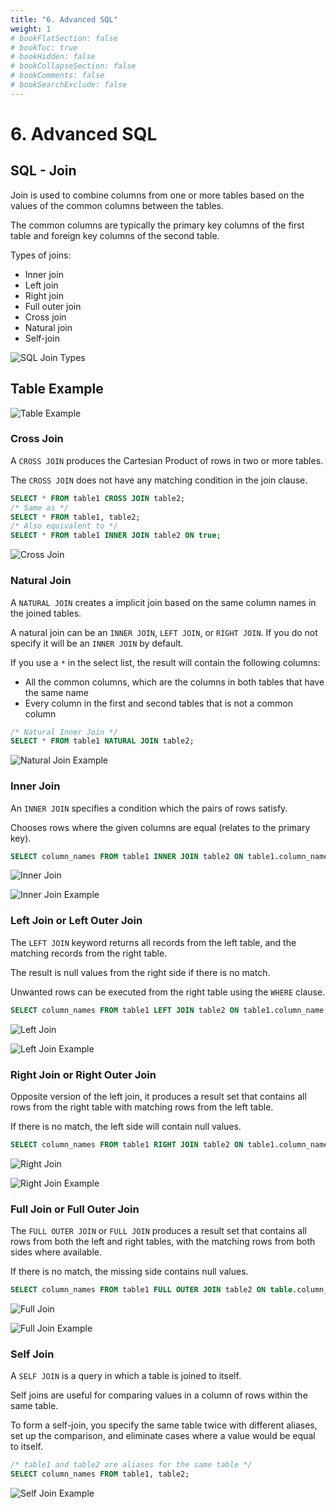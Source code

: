 ```yaml
---
title: "6. Advanced SQL"
weight: 1
# bookFlatSection: false
# bookToc: true
# bookHidden: false
# bookCollapseSection: false
# bookComments: false
# bookSearchExclude: false
---
```


# 6. Advanced SQL

## SQL - Join

Join is used to combine columns from one or more tables based on the values of the common columns between the tables.

The common columns are typically the primary key columns of the first table and foreign key columns of the second table.

Types of joins:

- Inner join
- Left join
- Right join
- Full outer join
- Cross join
- Natural join
- Self-join

![SQL Join Types](/img/ccc/y1/databases/sql-joins.png)

## Table Example

![Table Example](/img/ccc/y1/databases/sql-joins-table-example.png)

### Cross Join

A `CROSS JOIN` produces the Cartesian Product of rows in two or more tables.

The `CROSS JOIN` does not have any matching condition in the join clause.

```sql
SELECT * FROM table1 CROSS JOIN table2;
/* Same as */
SELECT * FROM table1, table2;
/* Also equivalent to */
SELECT * FROM table1 INNER JOIN table2 ON true;
```

![Cross Join](/img/ccc/y1/databases/cross-join.png)

### Natural Join

A `NATURAL JOIN` creates a implicit join based on the same column names in the joined tables.

A natural join can be an `INNER JOIN`, `LEFT JOIN`, or `RIGHT JOIN`. If you do not specify it will be an `INNER JOIN` by default.

If you use a `*` in the select list, the result will contain the following columns:

- All the common columns, which are the columns in both tables that have the same name
- Every column in the first and second tables that is not a common column

```sql
/* Natural Inner Join */
SELECT * FROM table1 NATURAL JOIN table2;
```
![Natural Join Example](/img/ccc/y1/databases/natural-join-example.png)

### Inner Join

An `INNER JOIN` specifies a condition which the pairs of rows satisfy.

Chooses rows where the given columns are equal (relates to the primary key).

```sql
SELECT column_names FROM table1 INNER JOIN table2 ON table1.column_name = table2.column_name;
```

![Inner Join](/img/ccc/y1/databases/inner-join.png)

![Inner Join Example](/img/ccc/y1/databases/inner-join-example.png)

### Left Join or Left Outer Join

The `LEFT JOIN` keyword returns all records from the left table, and the matching records from the right table.

The result is null values from the right side if there is no match.

Unwanted rows can be executed from the right table using the `WHERE` clause.

```sql
SELECT column_names FROM table1 LEFT JOIN table2 ON table1.column_name = table2.column_name;
```

![Left Join](/img/ccc/y1/databases/left-outer-join.png)

![Left Join Example](/img/ccc/y1/databases/left-join-example.png)

### Right Join or Right Outer Join

Opposite version of the left join, it produces a result set that contains all rows from the right table with matching rows from the left table.

If there is no match, the left side will contain null values.

```sql
SELECT column_names FROM table1 RIGHT JOIN table2 ON table1.column_name = table2.column_name;
```

![Right Join](/img/ccc/y1/databases/right-join.png)

![Right Join Example](/img/ccc/y1/databases/right-join-example.png)

### Full Join or Full Outer Join

The `FULL OUTER JOIN` or `FULL JOIN` produces a result set that contains all rows from both the left and right tables, with the matching rows from both sides where available.

If there is no match, the missing side contains null values.

```sql
SELECT column_names FROM table1 FULL OUTER JOIN table2 ON table.column_name = table2.column_name;
```

![Full Join](/img/ccc/y1/databases/full-join.png)

![Full Join Example](/img/ccc/y1/databases/full-join-example.png)

### Self Join

A `SELF JOIN` is a query in which a table is joined to itself.

Self joins are useful for comparing values in a column of rows within the same table.

To form a self-join, you specify the same table twice with different aliases, set up the comparison, and eliminate cases where a value would be equal to itself.

```sql
/* table1 and table2 are aliases for the same table */
SELECT column_names FROM table1, table2;
```

![Self Join Example](/img/ccc/y1/databases/self-join-example.png)
